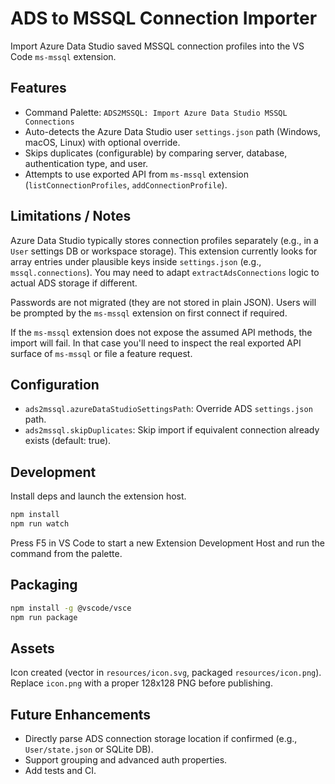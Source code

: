# ADS to MSSQL Connection Importer

Import Azure Data Studio saved MSSQL connection profiles into the VS Code `ms-mssql` extension.

## Features

- Command Palette: `ADS2MSSQL: Import Azure Data Studio MSSQL Connections`
- Auto-detects the Azure Data Studio user `settings.json` path (Windows, macOS, Linux) with optional override.
- Skips duplicates (configurable) by comparing server, database, authentication type, and user.
- Attempts to use exported API from `ms-mssql` extension (`listConnectionProfiles`, `addConnectionProfile`).

## Limitations / Notes

Azure Data Studio typically stores connection profiles separately (e.g., in a `User` settings DB or workspace storage). This extension currently looks for array entries under plausible keys inside `settings.json` (e.g., `mssql.connections`). You may need to adapt `extractAdsConnections` logic to actual ADS storage if different.

Passwords are not migrated (they are not stored in plain JSON). Users will be prompted by the `ms-mssql` extension on first connect if required.

If the `ms-mssql` extension does not expose the assumed API methods, the import will fail. In that case you'll need to inspect the real exported API surface of `ms-mssql` or file a feature request.

## Configuration

- `ads2mssql.azureDataStudioSettingsPath`: Override ADS `settings.json` path.
- `ads2mssql.skipDuplicates`: Skip import if equivalent connection already exists (default: true).

## Development

Install deps and launch the extension host.

```bash
npm install
npm run watch
```

Press F5 in VS Code to start a new Extension Development Host and run the command from the palette.

## Packaging

```bash
npm install -g @vscode/vsce
npm run package
```

## Assets

Icon created (vector in `resources/icon.svg`, packaged `resources/icon.png`). Replace `icon.png` with a proper 128x128 PNG before publishing.

## Future Enhancements

- Directly parse ADS connection storage location if confirmed (e.g., `User/state.json` or SQLite DB).
- Support grouping and advanced auth properties.
- Add tests and CI.
